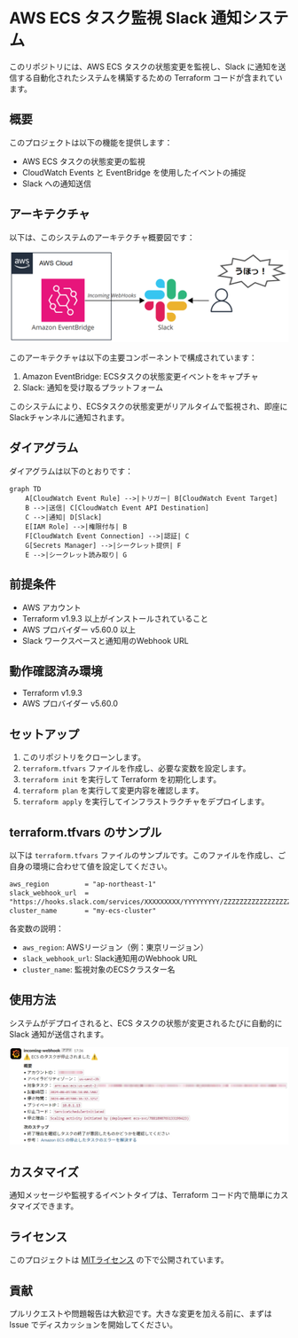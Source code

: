 # AWS ECS タスク監視 Slack 通知システム

このリポジトリには、AWS ECS タスクの状態変更を監視し、Slack に通知を送信する自動化されたシステムを構築するための Terraform コードが含まれています。

## 概要

このプロジェクトは以下の機能を提供します：

- AWS ECS タスクの状態変更の監視
- CloudWatch Events と EventBridge を使用したイベントの捕捉
- Slack への通知送信

## アーキテクチャ

以下は、このシステムのアーキテクチャ概要図です：

![アーキテクチャ図](images/architecture.png)

このアーキテクチャは以下の主要コンポーネントで構成されています：

1. Amazon EventBridge: ECSタスクの状態変更イベントをキャプチャ
2. Slack: 通知を受け取るプラットフォーム

このシステムにより、ECSタスクの状態変更がリアルタイムで監視され、即座にSlackチャンネルに通知されます。

## ダイアグラム

ダイアグラムは以下のとおりです：

```mermaid
graph TD
    A[CloudWatch Event Rule] -->|トリガー| B[CloudWatch Event Target]
    B -->|送信| C[CloudWatch Event API Destination]
    C -->|通知| D[Slack]
    E[IAM Role] -->|権限付与| B
    F[CloudWatch Event Connection] -->|認証| C
    G[Secrets Manager] -->|シークレット提供| F
    E -->|シークレット読み取り| G
```

## 前提条件

- AWS アカウント
- Terraform v1.9.3 以上がインストールされていること
- AWS プロバイダー v5.60.0 以上
- Slack ワークスペースと通知用のWebhook URL

## 動作確認済み環境

- Terraform v1.9.3
- AWS プロバイダー v5.60.0

## セットアップ

1. このリポジトリをクローンします。
2. `terraform.tfvars` ファイルを作成し、必要な変数を設定します。
3. `terraform init` を実行して Terraform を初期化します。
4. `terraform plan` を実行して変更内容を確認します。
5. `terraform apply` を実行してインフラストラクチャをデプロイします。

## terraform.tfvars のサンプル

以下は `terraform.tfvars` ファイルのサンプルです。このファイルを作成し、ご自身の環境に合わせて値を設定してください。

```hcl
aws_region         = "ap-northeast-1"
slack_webhook_url  = "https://hooks.slack.com/services/XXXXXXXXX/YYYYYYYYY/ZZZZZZZZZZZZZZZZZZZZZZZZ"
cluster_name       = "my-ecs-cluster"
```

各変数の説明：

- `aws_region`: AWSリージョン（例：東京リージョン）
- `slack_webhook_url`: Slack通知用のWebhook URL
- `cluster_name`: 監視対象のECSクラスター名

## 使用方法

システムがデプロイされると、ECS タスクの状態が変更されるたびに自動的に Slack 通知が送信されます。

![Slack通知サンプル](images/image-1.png)

## カスタマイズ

通知メッセージや監視するイベントタイプは、Terraform コード内で簡単にカスタマイズできます。

## ライセンス

このプロジェクトは [MITライセンス](LICENSE) の下で公開されています。

## 貢献

プルリクエストや問題報告は大歓迎です。大きな変更を加える前に、まずは Issue でディスカッションを開始してください。
